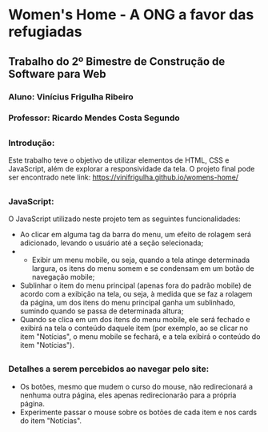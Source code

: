 # Women's Home - A ONG a favor das refugiadas
## Trabalho do 2º Bimestre de Construção de Software para Web 

### Aluno: Vinícius Frigulha Ribeiro
### Professor: Ricardo Mendes Costa Segundo

##

### Introdução:

Este trabalho teve o objetivo de utilizar elementos de HTML, CSS e JavaScript, além de explorar a responsividade da tela.
O projeto final pode ser encontrado nete link: https://vinifrigulha.github.io/womens-home/

##

### JavaScript:

O JavaScript utilizado neste projeto tem as seguintes funcionalidades:

* Ao clicar em alguma tag da barra do menu, um efeito de rolagem será adicionado, levando o usuário até a seção selecionada;
* * Exibir um menu mobile, ou seja, quando a tela atinge determinada largura, os itens do menu somem e se condensam em um botão de navegação mobile;
* Sublinhar o item do menu principal (apenas fora do padrão mobile) de acordo com a exibição na tela, ou seja, à medida que se faz a rolagem da página, um dos itens do menu principal ganha um sublinhado, sumindo quando se passa de determinada altura;
* Quando se clica em um dos itens do menu mobile, ele será fechado e exibirá na tela o conteúdo daquele item (por exemplo, ao se clicar no item "Notícias", o menu mobile se fechará, e a tela exibirá o conteúdo do item "Notícias").

##

### Detalhes a serem percebidos ao navegar pelo site:

* Os botões, mesmo que mudem o curso do mouse, não redirecionará a nenhuma outra página, eles apenas redirecionarão para a própria página.
* Experimente passar o mouse sobre os botões de cada item e nos cards do item "Notícias".

